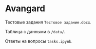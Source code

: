# Avangard

Тестовые задания `Тестовое задание.docx`.

Таблица с данными в `/data/`.

Ответы на вопросы `tasks.ipynb`.
